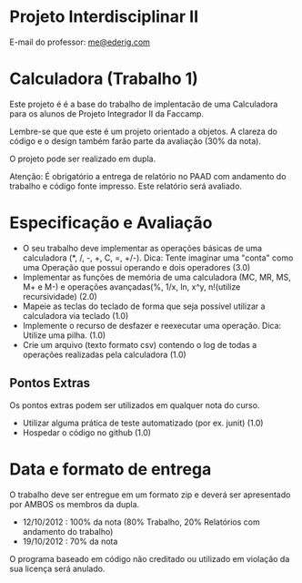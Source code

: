 Projeto Interdisciplinar II
===========================
E-mail do professor: me@ederig.com

Calculadora (Trabalho 1)
===========

Este projeto é é a base do trabalho de implentacão de uma Calculadora para os alunos de Projeto Integrador II da Faccamp.

Lembre-se que que este é um projeto orientado a objetos. A clareza do código e o design também farão parte da avaliação (30% da nota).

O projeto pode ser realizado em dupla.

Atenção: É obrigatório a entrega de relatório no PAAD com andamento do trabalho e código fonte impresso. Este relatório será avaliado.

Especificação e Avaliação
=========================
- O seu trabalho deve implementar as operações básicas de uma calculadora (*, /, -, +, C, =, +/-). Dica: Tente imaginar uma "conta" como uma Operação que possui operando e dois operadores (3.0)
- Implementar as funções de memória de uma calculadora (MC, MR, MS, M+ e M-) e operações avançadas(%, 1/x, ln,  x^y,  n!(utilize recursividade) (2.0)
- Mapeie as teclas do teclado de forma que seja possível utilizar a calculadora via teclado (1.0)
- Implemente o recurso de desfazer e reexecutar uma operação. Dica: Utilize uma pilha. (1.0)
- Crie um arquivo (texto formato csv) contendo o log de todas a operações realizadas pela calculadora (1.0)

Pontos Extras
-------------
Os pontos extras podem ser utilizados em qualquer nota do curso.

- Utilizar alguma prática de teste automatizado (por ex. junit) (1.0)
- Hospedar o código no github (1.0)

Data e formato de entrega
=========================
O trabalho deve ser entregue em um formato zip e deverá ser apresentado por AMBOS os membros da dupla.
- 12/10/2012 : 100% da nota (80% Trabalho, 20% Relatórios com andamento do trabalho)
- 19/10/2012 : 70% da nota

O programa baseado em código não creditado ou utilizado em violação da sua licença será anulado.




